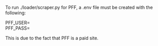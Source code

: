 To run ./loader/scraper.py for PFF, a .env file must be created with the following:

PFF_USER= \
PFF_PASS= 

This is due to the fact that PFF is a paid site.